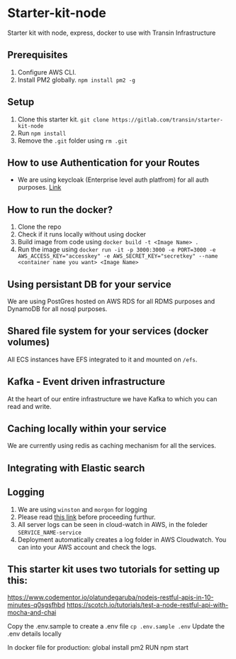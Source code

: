 # Starter-kit-node
Starter kit with node, express, docker to use with Transin Infrastructure

## Prerequisites
1. Configure AWS CLI. 
2. Install PM2 globally. `npm install pm2 -g`

## Setup
1. Clone this starter kit. `git clone https://gitlab.com/transin/starter-kit-node`
2. Run `npm install`
3. Remove the `.git` folder using `rm .git` 

## How to use Authentication for your Routes
* We are using keycloak (Enterprise level auth platfrom) for all auth purposes. [Link](https://keycloak.gitbooks.io/documentation/authorization_services/index.html) 

## How to run the docker?
1. Clone the repo
2. Check if it runs locally without using docker
3. Build image from code using `docker build -t <Image Name> .`
4. Run the image using `docker run -it -p 3000:3000 -e PORT=3000 -e AWS_ACCESS_KEY="accesskey" -e AWS_SECRET_KEY="secretkey" --name <container name you want> <Image Name>` 

## Using persistant DB for your service

We are using PostGres hosted on AWS RDS for all RDMS purposes and DynamoDB for all nosql purposes.

## Shared file system for your services (docker volumes)

All ECS instances have EFS integrated to it and mounted on `/efs`. 

## Kafka - Event driven infrastructure

At the heart of our entire infrastructure we have Kafka to which you can read and write. 

## Caching locally within your service

We are currently using redis as caching mechanism for all the services.

## Integrating with Elastic search

## Logging
1. We are using `winston` and `morgon` for logging
2. Please read [this link](http://www.jyotman.xyz/post/logging-in-node.js-done-right) before proceeding furthur.
3. All server logs can be seen in cloud-watch in AWS, in the foleder `SERVICE_NAME-service`
4. Deployment automatically creates a log folder in AWS Cloudwatch. You can into your AWS account and check the logs.

## This starter kit uses two tutorials for setting up this:
https://www.codementor.io/olatundegaruba/nodejs-restful-apis-in-10-minutes-q0sgsfhbd
https://scotch.io/tutorials/test-a-node-restful-api-with-mocha-and-chai

Copy the .env.sample to create a .env file
`cp .env.sample .env`
Update the .env details locally

In docker file for production:
global install pm2
RUN npm start